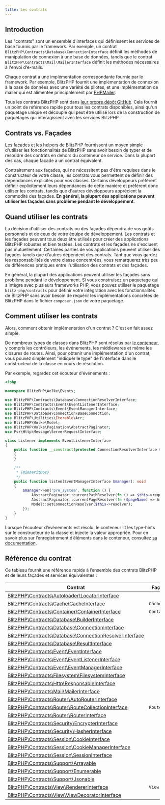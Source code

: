 ```yaml
---
title: Les contrats
---
```


<a name="introduction"></a>
## Introduction

Les "contrats" sont un ensemble d'interfaces qui définissent les services de base fournis par le framework. Par exemple, un contrat `BlitzPHP\Contracts\Database\ConnectionInterface` définit les méthodes de manipulation de connexion à une base de données, tandis que le contrat `BlitzPHP\Contracts\Mail\MailerInterface` définit les méthodes nécessaires à l'envoi d'e-mails.

Chaque contrat a une implémentation correspondante fournie par le framework. Par exemple, BlitzPHP fournit une implémentation de connexion à la base de données avec une variété de pilotes, et une implémentation de mailer qui est alimentée principalement par <a href="https://github.com/PHPMailer/PHPMailer" target="_blank">PHPMailer</a>.

Tous les contrats BlitzPHP sont dans <a href="https://github.com/blitz-php/contracts" target="_blank">leur propre dépôt GitHub</a>. Cela fournit un point de référence rapide pour tous les contrats disponibles, ainsi qu'un paquetage unique et découplé qui peut être utilisé lors de la construction de paquetages qui interagissent avec les services BlitzPHP.

<a name="contrats-vs-facades"></a>
## Contrats vs. Façades

[Les façades](/docs/{version}/facades) et les helpers de BlitzPHP fournissent un moyen simple d'utiliser les fonctionnalités de BlitzPHP sans avoir besoin de typer et de résoudre des contrats en dehors du conteneur de service. Dans la plupart des cas, chaque façade a un contrat équivalent.

Contrairement aux façades, qui ne nécessitent pas d'être requises dans le constructeur de votre classe, les contrats vous permettent de définir des dépendances explicites pour vos classes. Certains développeurs préfèrent définir explicitement leurs dépendances de cette manière et préfèrent donc utiliser les contrats, tandis que d'autres développeurs apprécient la commodité des façades. **En général, la plupart des applications peuvent utiliser les façades sans problème pendant le développement**.

<a name="quand-utiliser-les-contrats"></a>
## Quand utiliser les contrats

La décision d'utiliser des contrats ou des façades dépendra de vos goûts personnels et de ceux de votre équipe de développement. Les contrats et les façades peuvent tous deux être utilisés pour créer des applications BlitzPHP robustes et bien testées. Les contrats et les façades ne s'excluent pas mutuellement. Certaines parties de vos applications peuvent utiliser des façades tandis que d'autres dépendent des contrats. Tant que vous gardez les responsabilités de votre classe concentrées, vous remarquerez très peu de différences pratiques entre l'utilisation des contrats et des façades.

En général, la plupart des applications peuvent utiliser les façades sans problème pendant le développement. Si vous construisez un paquetage qui s'intègre avec plusieurs frameworks PHP, vous pouvez utiliser le paquetage `blitz-php/contracts` pour définir votre intégration avec les fonctionnalités de BlitzPHP sans avoir besoin de requérir les implémentations concrètes de BlitzPHP dans le fichier `composer.json` de votre paquetage.

<a name="comment-utiliser-les-contrats"></a>
## Comment utiliser les contrats

Alors, comment obtenir implémentation d'un contrat ? C'est en fait assez simple.

De nombreux types de classes dans BlitzPHP sont résolus par [le conteneur](/docs/{version}/conteneur), y compris les contrôleurs, les événements, les middlewares et même les closures de routes. Ainsi, pour obtenir une implémentation d'un contrat, vous pouvez simplement "indiquer le type" de l'interface dans le constructeur de la classe en cours de résolution.

Par exemple, regardez cet écouteur d'événements :

```php
<?php

namespace BlitzPHP\Wolke\Events;

use BlitzPHP\Contracts\Database\ConnectionResolverInterface;
use BlitzPHP\Contracts\Event\EventListenerInterface;
use BlitzPHP\Contracts\Event\EventManagerInterface;
use BlitzPHP\Database\Connection\BaseConnection;
use BlitzPHP\Utilities\Iterable\Arr;
use BlitzPHP\Wolke\Model;
use BlitzPHP\Wolke\Pagination\AbstractPaginator;
use Psr\Http\Message\ServerRequestInterface;

class Listener implements EventListenerInterface
{
    public function __construct(protected ConnectionResolverInterface $resolver, protected ServerRequestInterface $request)
    {
    }

    /**
     * {@inheritDoc}
     */
    public function listen(EventManagerInterface $manager): void
    {
        $manager->on('pre_system', function () {
            AbstractPaginator::currentPathResolver(fn () => $this->request->getUri()->getPath());
            AbstractPaginator::currentPageResolver(fn ($pageName) => Arr::get($this->request->getQueryParams(), $pageName, 1));
            Model::setConnectionResolver($this->resolver);
        });
    }
}
```

Lorsque l’écouteur d’événements est résolu, le conteneur lit les type-hints sur le constructeur de la classe et injecte la valeur appropriée. Pour en savoir plus sur l’enregistrement d’éléments dans le conteneur, consultez [sa documentation](/docs/{version}/conteneur).

<a name="reference-du-contrat"></a>
## Référence du contrat

Ce tableau fournit une référence rapide à l’ensemble des contrats BlitzPHP et de leurs façades et services équivalentes :

| Contrat                                                                                                                                              | Façade      | Service     |
|------------------------------------------------------------------------------------------------------------------------------------------------------|-------------|-------------|
| [BlitzPHP\Contracts\Autoloader\LocatorInterface](https://github.com/blitz-php/contracts/blob/main/Autoloader/LocatorInterface.php)                   | &nbsp;      | `locator`   |
| [BlitzPHP\Contracts\Cache\CacheInterface](https://github.com/blitz-php/contracts/blob/main/Cache/CacheInterface.php)                                 | `Cache`     | `cache`     |
| [BlitzPHP\Contracts\Container\ContainerInterface](https://github.com/blitz-php/contracts/blob/main/Container/ContainerInterface.php)                 | `Container` | `container` |
| [BlitzPHP\Contracts\Database\BuilderInterface](https://github.com/blitz-php/contracts/blob/main/Database/BuilderInterface.php)                       | &nbsp;      | `builder`   |
| [BlitzPHP\Contracts\Database\ConnectionInterface](https://github.com/blitz-php/contracts/blob/main/Database/ConnectionInterface.php)                 | &nbsp;      | `database`  |
| [BlitzPHP\Contracts\Database\ConnectionResolverInterface](https://github.com/blitz-php/contracts/blob/main/Database/ConnectionResolverInterface.php) | &nbsp;      | &nbsp;      |
| [BlitzPHP\Contracts\Database\ResultInterface](https://github.com/blitz-php/contracts/blob/main/Database/ResultInterface.php)                         | &nbsp;      | &nbsp;      |
| [BlitzPHP\Contracts\Event\EventInterface](https://github.com/blitz-php/contracts/blob/main/Event/EventInterface.php)                                 | &nbsp;      | &nbsp;      |
| [BlitzPHP\Contracts\Event\EventListenerInterface](https://github.com/blitz-php/contracts/blob/main/Event/EventListenerInterface.php)                 | &nbsp;      | &nbsp;      |
| [BlitzPHP\Contracts\Event\EventManagerInterface](https://github.com/blitz-php/contracts/blob/main/Event/EventManagerInterface.php)                   | &nbsp;      | `event`     |
| [BlitzPHP\Contracts\Filesystem\FilesystemInterface](https://github.com/blitz-php/contracts/blob/main/Filesystem/FilesystemInterface.php)             | &nbsp;      | &nbsp;      |
| [BlitzPHP\Contracts\Http\ResponsableInterface](https://github.com/blitz-php/contracts/blob/main/Http/ResponsableInterface.php)                       | &nbsp;      | &nbsp;      |
| [BlitzPHP\Contracts\Mail\MailerInterface](https://github.com/blitz-php/contracts/blob/main/Mail/MailerInterface.php)                                 | &nbsp;      | `mail`      |
| [BlitzPHP\Contracts\Router\AutoRouterInterface](https://github.com/blitz-php/contracts/blob/main/Router/AutoRouterInterface.php)                     | &nbsp;      | &nbsp;      |
| [BlitzPHP\Contracts\Router\RouteCollectionInterface](https://github.com/blitz-php/contracts/blob/main/Router/RouteCollectionInterface.php)           | `Route`     | `routes`    |
| [BlitzPHP\Contracts\Router\RouterInterface](https://github.com/blitz-php/contracts/blob/main/Router/RouterInterface.php)                             | &nbsp;      | `router`    |
| [BlitzPHP\Contracts\Security\EncrypterInterface](https://github.com/blitz-php/contracts/blob/main/Security/EncrypterInterface.php)                   | &nbsp;      | `encrypter` |
| [BlitzPHP\Contracts\Security\HasherInterface](https://github.com/blitz-php/contracts/blob/main/Security/HasherInterface.php)                         | &nbsp;      | &nbsp;      |
| [BlitzPHP\Contracts\Session\CookieInterface](https://github.com/blitz-php/contracts/blob/main/Session/CookieInterface.php)                           | &nbsp;      | &nbsp;      |
| [BlitzPHP\Contracts\Session\CookieManagerInterface](https://github.com/blitz-php/contracts/blob/main/Session/CookieManagerInterface.php)             | &nbsp;      | `cookie`    |
| [BlitzPHP\Contracts\Session\SessionInterface](https://github.com/blitz-php/contracts/blob/main/Session/SessionInterface.php)                         | &nbsp;      | `session`   |
| [BlitzPHP\Contracts\Support\Arrayable](https://github.com/blitz-php/contracts/blob/main/Support/Arrayable.php)                                       | &nbsp;      | &nbsp;      |
| [BlitzPHP\Contracts\Support\Enumerable](https://github.com/blitz-php/contracts/blob/main/Support/Enumerable.php)                                     | &nbsp;      | &nbsp;      |
| [BlitzPHP\Contracts\Support\Jsonable](https://github.com/blitz-php/contracts/blob/main/Support/Jsonable.php)                                         | &nbsp;      | &nbsp;      |
| [BlitzPHP\Contracts\View\RendererInterface](https://github.com/blitz-php/contracts/blob/main/View/RendererInterface.php)                             | `View`      | `viewer`    |
| [BlitzPHP\Contracts\View\ViewDecoratorInterface](https://github.com/blitz-php/contracts/blob/main/View/ViewDecoratorInterface.php)                   | &nbsp;      | &nbsp;      |
